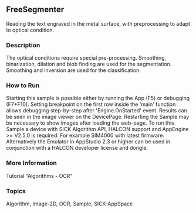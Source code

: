 ## FreeSegmenter
Reading the text engraved in the metal surface, with preprocessing to adapt
to optical condition.
### Description
The optical conditions require special pre-processing. Smoothing, binarization,
dilation and blob finding are used for the segmentation.  Smoothing and inversion
are used for the classification.
### How to Run
Starting this sample is possible either by running the App (F5) or
debugging (F7+F10). Setting breakpoint on the first row inside the 'main'
function allows debugging step-by-step after 'Engine.OnStarted' event.
Results can be seen in the image viewer on the DevicePage.
Restarting the Sample may be necessary to show images after loading the web-page.
To run this Sample a device with SICK Algorithm API, HALCON support and
AppEngine >= V2.5.0 is required. For example SIM4000 with latest firmware.
Alternatively the Emulator in AppStudio 2.3 or higher can be used in conjunction
with a HALCON developer license and dongle.
### More Information
Tutorial "Algorithms - OCR"

### Topics
Algorithm, Image-2D, OCR, Sample, SICK-AppSpace